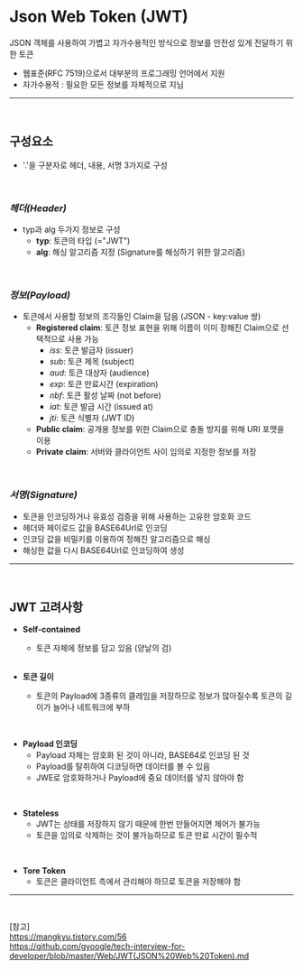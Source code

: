 # **Json Web Token (JWT)**

JSON 객체를 사용하여 가볍고 자가수용적인 방식으로 정보를 안전성 있게 전달하기 위한 토큰

- 웹표준(RFC 7519)으로서 대부분의 프로그래밍 언어에서 지원
- 자가수용적 : 필요한 모든 정보를 자체적으로 지님

---

<br>

## **구성요소**

- '.'을 구분자로 헤더, 내용, 서명 3가지로 구성

<br>

### **_헤더(Header)_**

- typ과 alg 두가지 정보로 구성
  - **typ**: 토큰의 타입 (="JWT")
  - **alg**: 해싱 알고리즘 지정 (Signature를 해싱하기 위한 알고리즘)

<br>

### **_정보(Payload)_**

- 토큰에서 사용할 정보의 조각들인 Claim을 담음 (JSON - key:value 쌍)
  - **Registered claim**: 토큰 정보 표현을 위해 이름이 이미 정해진 Claim으로 선택적으로 사용 가능
    - _iss_: 토큰 발급자 (issuer)
    - _sub_: 토큰 제목 (subject)
    - _aud_: 토큰 대상자 (audience)
    - _exp_: 토큰 만료시간 (expiration)
    - _nbf_: 토큰 활성 날짜 (not before)
    - _iat_: 토큰 발급 시간 (issued at)
    - _jti_: 토큰 식별자 (JWT ID)
  - **Public claim**: 공개용 정보를 위한 Claim으로 충돌 방지를 위해 URI 포맷을 이용
  - **Private claim**: 서버와 클라이언트 사이 임의로 지정한 정보를 저장

<br>

### **_서명(Signature)_**

- 토큰을 인코딩하거나 유효성 검증을 위해 사용하는 고유한 암호화 코드
- 헤더와 페이로드 값을 BASE64Url로 인코딩
- 인코딩 값을 비밀키를 이용하여 정해진 알고리즘으로 해싱
- 해싱한 값을 다시 BASE64Url로 인코딩하여 생성

---

<br>

## **JWT 고려사항**

- **Self-contained**

  - 토큰 자체에 정보를 담고 있음 (양날의 검)

  <br>

- **토큰 길이**
  - 토큰의 Payload에 3종류의 클레임을 저장하므로 정보가 많아질수록 토큰의 길이가 늘어나 네트워크에 부하

<br>

- **Payload 인코딩**
  - Payload 자체는 암호화 된 것이 아니라, BASE64로 인코딩 된 것
  - Payload를 탈취하여 디코딩하면 데이터를 볼 수 있음
  - JWE로 암호화하거나 Payload에 중요 데이터를 넣지 않아야 함

<br>

- **Stateless**
  - JWT는 상태를 저장하지 않기 때문에 한번 만들어지면 제어가 불가능
  - 토큰을 임의로 삭제하는 것이 불가능하므로 토큰 만료 시간이 필수적

<br>

- **Tore Token**
  - 토큰은 클라이언트 측에서 관리해야 하므로 토큰을 저장해야 함

---

<br>

[참고] <br>
https://mangkyu.tistory.com/56 <br>
https://github.com/gyoogle/tech-interview-for-developer/blob/master/Web/JWT(JSON%20Web%20Token).md
